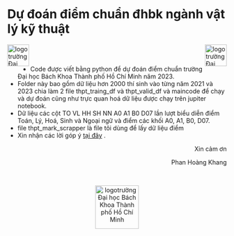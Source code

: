 # Dự đoán điểm chuẩn đhbk ngành vật lý kỹ thuật
<img src="https://github.com/Khanghcmut/testweb/blob/main/firstwebgithub/logo-bach-khoa.jpg" height="50px" width="50px" alt="logotrường Đại học Bách Khoa Thành phố Hồ Chí Minh" align="left" ></img>
<img src="https://github.com/Khanghcmut/testweb/blob/main/firstwebgithub/logo-bach-khoa.jpg" height="50px" width="50px" alt="logotrường Đại học Bách Khoa Thành phố Hồ Chí Minh" align="right" ></img><br><br>
+ Code được viết bằng python để dự đoán điểm chuẩn trường Đại học Bách Khoa Thành phố Hồ Chí Minh năm 2023.
+ Folder này bao gồm dữ liệu hơn 2000 thí sinh vào từng năm 2021 và 2023 chia làm 2 file thpt_traing_df và thpt_valid_df
và maincode để chạy và dự đoán cũng như trực quan hoá dữ liệu được chạy trên jupiter notebook.
+ Dữ liệu các cột TO VL HH SH NN A0 A1 B0 D07 lần lượt biểu diễn điểm Toán, Lý, Hoá, Sinh và Ngoại ngữ và điểm các khối A0, A1, B0, D07.
+ file thpt_mark_scrapper là file tôi dùng để lấy dữ liệu điểm
+ Xin nhận các lời góp ý [tại đây](mailto:Khang.phan24112hcmut.edu.vn) .
  <p align="right">Xin cảm ơn </p>
  <p align="right">Phan Hoàng Khang</p>
  <br>
<p align="center"><img src="https://github.com/Khanghcmut/testweb/blob/main/firstwebgithub/logo-bach-khoa.jpg" height="100px" width="100px" alt="logotrường Đại học Bách Khoa Thành phố Hồ Chí Minh"  ></img> </p>
